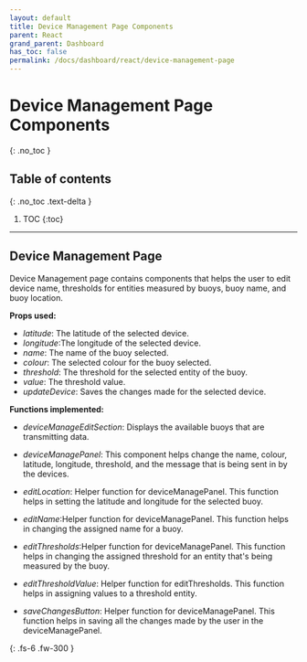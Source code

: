 ```yaml
---  
layout: default  
title: Device Management Page Components
parent: React  
grand_parent: Dashboard
has_toc: false
permalink: /docs/dashboard/react/device-management-page
---  
```


# Device Management Page Components
{: .no_toc }



## Table of contents
{: .no_toc .text-delta }

1. TOC
{:toc}

---

## Device Management Page

Device Management page contains components that helps the user to edit device name, thresholds for entities measured by buoys, buoy name, and buoy location.

**Props used:**
- *latitude*: The latitude of the selected device.
- *longitude*:The longitude of the selected device. 
- *name*: The name of the buoy selected.
- *colour*: The selected colour for the buoy selected.
- *threshold*: The threshold for the selected entity of the buoy.
- *value*: The threshold value.
- *updateDevice*: Saves the changes made for the selected device.

**Functions implemented:**
- *deviceManageEditSection*: Displays the available buoys that are transmitting data.
- *deviceManagePanel*: This component helps change the name, colour, latitude, longitude, threshold, and the message that is being sent in by the devices.
- *editLocation*: Helper function for deviceManagePanel. This function helps in setting the latitude and longitude for the selected buoy.

- *editName*:Helper function for deviceManagePanel. This function helps in changing the assigned name for a buoy.

- *editThresholds*:Helper function for deviceManagePanel. This function helps in changing the assigned threshold for an entity that's being measured by the buoy.

- *editThresholdValue*: Helper function for editThresholds. This function helps in assigning values to a threshold entity.

- *saveChangesButton*: Helper function for deviceManagePanel. This function helps in saving all the changes made by the user in the deviceManagePanel.
  
{: .fs-6 .fw-300 }